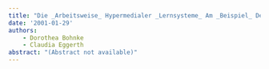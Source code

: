 ```yaml
---
title: "Die _Arbeitsweise_ Hypermedialer _Lernsysteme_ Am _Beispiel_ Der _Systeme Lisp-Tutor_ Und _ELM-ART_"
date: '2001-01-29'
authors: 
    - Dorothea Bohnke
    - Claudia Eggerth
abstract: "(Abstract not available)"
---
```


